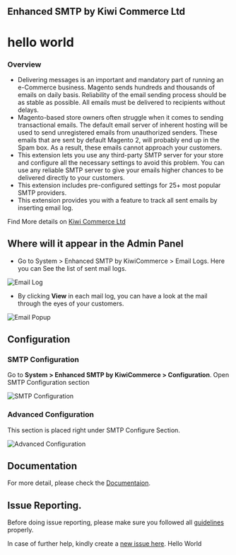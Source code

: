 ## Enhanced SMTP by Kiwi Commerce Ltd
# hello world
### Overview
- Delivering messages is an important and mandatory part of running an e-Commerce business. Magento sends hundreds and thousands of emails on daily basis. Reliability of the email sending process should be as stable as possible. All emails must be delivered to recipients without delays.
- Magento-based store owners often struggle when it comes to sending transactional emails. The default email server of inherent hosting will be used to send unregistered emails from unauthorized senders. These emails that are sent by default Magento 2, will probably end up in the Spam box. As a result, these emails cannot approach your customers.
- This extension lets you use any third-party SMTP server for your store and configure all the necessary settings to avoid this problem. You can use any reliable SMTP server to give your emails higher chances to be delivered directly to your customers.
- This extension includes pre-configured settings for 25+ most popular SMTP providers.
- This extension provides you with a feature to track all sent emails by inserting email log.

Find More details on <a href="https://kiwicommerce.co.uk/extensions/magento2-enhanced-smtp/" target="_blank">Kiwi Commerce Ltd</a>

## Where will it appear in the Admin Panel

- Go to System > Enhanced SMTP by KiwiCommerce > Email Logs. Here you can See the list of sent mail logs.

![Email Log](https://kiwicommerce.co.uk/docs/img/enhanced_smtp/email_log.png)

- By clicking **View** in each mail log, you can have a look at the mail through the eyes of your customers.

![Email Popup](https://kiwicommerce.co.uk/docs/img/enhanced_smtp/email_popup.png)


## Configuration

### SMTP Configuration
Go to **System > Enhanced SMTP by KiwiCommerce > Configuration**. Open SMTP Configuration section

![SMTP Configuration](https://kiwicommerce.co.uk/docs/img/enhanced_smtp/smtp-configuration-section.png)

### Advanced Configuration
This section is placed right under SMTP Configure Section.

![Advanced Configuration](https://kiwicommerce.co.uk/docs/img/enhanced_smtp/advanced-configuration-section.png)

## Documentation

For more detail, please check the <a href="https://kiwicommerce.co.uk/docs/enhanced_smtp/" target="_blank">Documentaion</a>.

## Issue Reporting.

Before doing issue reporting, please make sure you followed all <a href="https://kiwicommerce.co.uk/docs/issue_reporting_guidelines/" target="_blank">guidelines</a> properly.

In case of further help, kindly create a <a href="https://github.com/kiwicommerce/magento2-enhanced-smtp/issues" target="_blank">new issue here</a>.
Hello World
